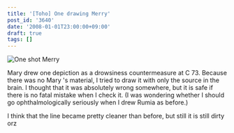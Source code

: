 ```yaml
---
title: '[Toho] One drawing Merry'
post_id: '3640'
date: '2008-01-01T23:00:00+09:00'
draft: true
tags: []
---
```


![One shot Merry](https://danmaq.com/image/illustrations/mono/2004-2007/khan_s.jpg)

Mary drew one depiction as a drowsiness countermeasure at C 73. Because there was no Mary 's material, I tried to draw it with only the source in the brain. I thought that it was absolutely wrong somewhere, but it is safe if there is no fatal mistake when I check it. (I was wondering whether I should go ophthalmologically seriously when I drew Rumia as before.)

I think that the line became pretty cleaner than before, but still it is still dirty orz
